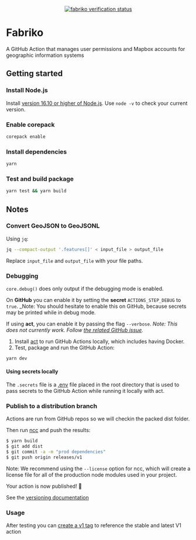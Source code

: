 <p align="center">
  <a href="https://github.com/devgioele/fabriko/actions/workflows/verification.yml"><img alt="fabriko verification status" src="https://github.com/devgioele/modern-typescript-action/workflows/Verification/badge.svg"></a>
</p>

# Fabriko

A GitHub Action that manages user permissions and Mapbox accounts for geographic information systems

## Getting started

### Install Node.js

Install [version 16.10 or higher of Node.js](https://nodejs.org/en/download/). Use `node -v` to check your current version.

### Enable corepack

```sh
corepack enable
```

### Install dependencies

```sh
yarn
```

### Test and build package

```sh
yarn test && yarn build
```

## Notes

### Convert GeoJSON to GeoJSONL

Using `jq`:

```sh
jq --compact-output '.features[]' < input_file > output_file
```

Replace `input_file` and `output_file` with your file paths.

### Debugging

`core.debug()` does only output if the debugging mode is enabled.

On **GitHub** you can enable it by setting the **secret** `ACTIONS_STEP_DEBUG` to `true`.
\_Note: You should hesitate to enable this on GitHub, because secrets may be printed while in debug mode.

If using **act**, you can enable it by passing the flag `--verbose`.
_Note: This does not currently work. Follow [the related GitHub issue](https://github.com/nektos/act/issues/1006)._

1. Install [act](https://github.com/nektos/act) to run GitHub Actions locally, which includes having Docker.
2. Test, package and run the GitHub Action:

```sh
yarn dev
```

#### Using secrets locally

The `.secrets` file is a [.env](https://www.dotenv.org/env) file placed in the root directory that is used to pass secrets to the GitHub Action while running it locally with act.

### Publish to a distribution branch

Actions are run from GitHub repos so we will checkin the packed dist folder.

Then run [ncc](https://github.com/zeit/ncc) and push the results:

```bash
$ yarn build
$ git add dist
$ git commit -a -m "prod dependencies"
$ git push origin releases/v1
```

Note: We recommend using the `--license` option for ncc, which will create a license file for all of the production node modules used in your project.

Your action is now published! :rocket:

See the [versioning documentation](https://github.com/actions/toolkit/blob/master/docs/action-versioning.md)

### Usage

After testing you can [create a v1 tag](https://github.com/actions/toolkit/blob/master/docs/action-versioning.md) to reference the stable and latest V1 action
